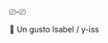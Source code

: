 
⎚-⎚

👋 Un gusto Isabel / y-iss 


<!---
y-iss/y-iss is a ✨ special ✨ repository because its `README.md` (this file) appears on your GitHub profile.
You can click the Preview link to take a look at your changes.
--->
